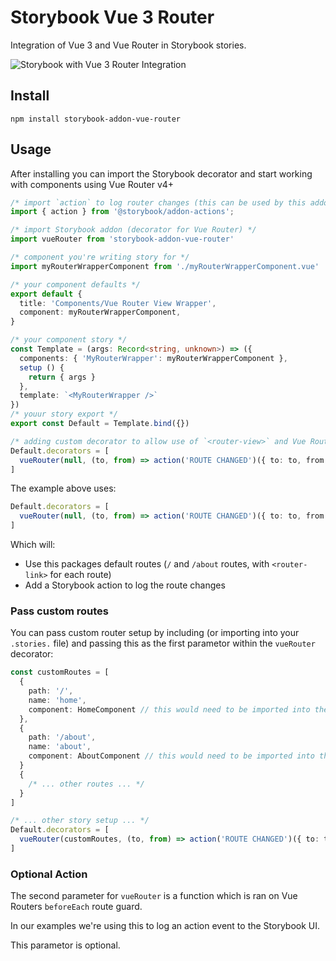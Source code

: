 # Storybook Vue 3 Router

Integration of Vue 3 and Vue Router in Storybook stories.

![Storybook with Vue 3 Router Integration](https://github.com/NickMcBurney/storybook-vue-router/blob/main/storybook-vue-router.gif?raw=true)

## Install
`npm install storybook-addon-vue-router`

## Usage
After installing you can import the Storybook decorator and start working with components using Vue Router v4+
```ts
/* import `action` to log router changes (this can be used by this addon to log router events) */
import { action } from '@storybook/addon-actions';

/* import Storybook addon (decorator for Vue Router) */
import vueRouter from 'storybook-addon-vue-router'

/* component you're writing story for */
import myRouterWrapperComponent from './myRouterWrapperComponent.vue'

/* your component defaults */
export default {
  title: 'Components/Vue Router View Wrapper',
  component: myRouterWrapperComponent,
}

/* your component story */
const Template = (args: Record<string, unknown>) => ({
  components: { 'MyRouterWrapper': myRouterWrapperComponent },
  setup () {
    return { args }
  },
  template: `<MyRouterWrapper />`
})
/* youur story export */
export const Default = Template.bind({})

/* adding custom decorator to allow use of `<router-view>` and Vue Router 4+ */
Default.decorators = [
  vueRouter(null, (to, from) => action('ROUTE CHANGED')({ to: to, from: from }))
]
```

The example above uses:
```ts
Default.decorators = [
  vueRouter(null, (to, from) => action('ROUTE CHANGED')({ to: to, from: from }))
]
```

Which will:
- Use this packages default routes (`/` and `/about` routes, with `<router-link>` for each route)
- Add a Storybook action to log the route changes

### Pass custom routes
You can pass custom router setup by including (or importing into your `.stories.` file) and passing this as the first parametor within the `vueRouter` decorator:

```ts
const customRoutes = [
  {
    path: '/',
    name: 'home',
    component: HomeComponent // this would need to be imported into the `.stories` file
  },
  {
    path: '/about',
    name: 'about',
    component: AboutComponent // this would need to be imported into the `.stories` file
  }
  {
    /* ... other routes ... */
  }
]

/* ... other story setup ... */
Default.decorators = [
  vueRouter(customRoutes, (to, from) => action('ROUTE CHANGED')({ to: to, from: from }))
]
```

### Optional Action
The second parameter for `vueRouter` is a function which is ran on Vue Routers `beforeEach` route guard.

In our examples we're using this to log an action event to the Storybook UI.

This parametor is optional.